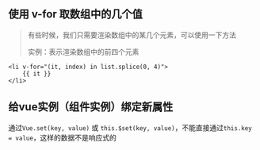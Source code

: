 ## 使用 v-for 取数组中的几个值

> 有些时候，我们只需要渲染数组中的某几个元素，可以使用一下方法
>
> 实例：表示渲染数组中的前四个元素

```vue
<li v-for="(it, index) in list.splice(0, 4)">
	{{ it }}
</li>
```





## 给vue实例（组件实例）绑定新属性

通过`Vue.set(key, value)` 或 `this.$set(key, value)`，不能直接通过`this.key = value`，这样的数据不是响应式的
